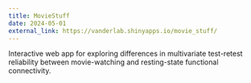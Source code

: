 ```yaml
---
title: MovieStuff
date: 2024-05-01
external_link: https://vanderlab.shinyapps.io/movie_stuff/
---
```


Interactive web app for exploring differences in multivariate test-retest reliability between movie-watching and resting-state functional connectivity.

<!--more-->

